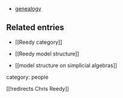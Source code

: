 
* [genealogy](http://genealogy.math.ndsu.nodak.edu/id.php?id=43120)

## Related entries

* [[Reedy category]]

* [[Reedy model structure]]

* [[model structure on simplicial algebras]]

category: people

[[!redirects Chris Reedy]]
